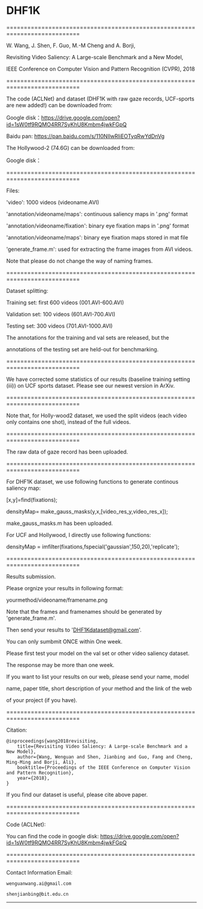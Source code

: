 # DHF1K


===========================================================================

W. Wang, J. Shen, F. Guo, M.-M Cheng and A. Borji, 

Revisiting Video Saliency: A Large-scale Benchmark and a New Model,  

IEEE Conference on Computer Vision and Pattern Recognition (CVPR), 2018  

===========================================================================

The code (ACLNet) and dataset (DHF1K with raw gaze records, UCF-sports are new added!) can be downloaded from:

Google disk：https://drive.google.com/open?id=1sW0tf9RQMO4RR7SyKhU8Kmbm4jwkFGpQ

Baidu pan: https://pan.baidu.com/s/110NIlwRIiEOTyqRwYdDnVg

The Hollywood-2 (74.6G) can be downloaded from:

Google disk：


===========================================================================

Files:

'video': 1000 videos (videoname.AVI)

'annotation/videoname/maps': continuous saliency maps in '.png' format

'annotation/videoname/fixation': binary eye fixation maps in '.png' format

'annotation/videoname/maps': binary eye fixation maps stored in mat file

'generate_frame.m': used for extracting the frame images from AVI videos. 

Note that please do not change the way of naming frames.

===========================================================================

Dataset splitting:

Training set:   first 600 videos (001.AVI-600.AVI)

Validation set: 100 videos (601.AVI-700.AVI)

Testing set:    300 videos (701.AVI-1000.AVI)


The annotations for the training and val sets are released, but the 

annotations of the testing set are held-out for benchmarking.

===========================================================================

We have corrected some statistics of our results 
(baseline training setting (iii)) on UCF sports dataset.
Please see our newest version in ArXiv.

===========================================================================

Note that, for Holly-wood2 dataset, we used the split videos 
(each video only contains one shot), instead of the full videos.

===========================================================================

The raw data of gaze record has been uploaded.

===========================================================================

For DHF1K dataset, we use following functions to generate continous saliency map:

[x,y]=find(fixations);

densityMap= make_gauss_masks(y,x,[video_res_y,video_res_x]); 

make_gauss_masks.m has been uploaded.

For UCF and Hollywood, I directly use following functions:

densityMap = imfilter(fixations,fspecial('gaussian',150,20),'replicate');

===========================================================================

Results submission.

Please orgnize your results in following format:

yourmethod/videoname/framename.png

Note that the frames and framenames should be generated by 'generate_frame.m'.

Then send your results to 'DHF1Kdataset@gmail.com'. 

You can only sumbmit ONCE within One week. 

Please first test your model on the val set or other video saliency dataset.

The response may be more than one week.

If you want to list your results on our web, please send your name, model 

name, paper title, short description of your method and the link of the web

of your project (if you have).

===========================================================================

Citation:

	@inproceedings{wang2018revisiting,
  		title={Revisiting Video Saliency: A Large-scale Benchmark and a New Model},
  		author={Wang, Wenguan and Shen, Jianbing and Guo, Fang and Cheng, Ming-Ming and Borji, Ali},
  		booktitle={Proceedings of the IEEE Conference on Computer Vision and Pattern Recognition},
  		year={2018},
	}

If you find our dataset is useful, please cite above paper.

===========================================================================

Code (ACLNet): 

You can find the code in google disk:  https://drive.google.com/open?id=1sW0tf9RQMO4RR7SyKhU8Kmbm4jwkFGpQ

===========================================================================

Contact Information
Email:

	wenguanwang.ai@gmail.com
	
	shenjianbing@bit.edu.cn
------------------------------------------------------------------------------------------------
